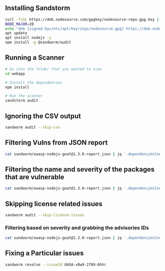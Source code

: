 
## Installing Sandstorm 

```sh
curl -fsSL https://deb.nodesource.com/gpgkey/nodesource-repo.gpg.key | gpg --dearmor -o /etc/apt/keyrings/nodesource.gpg
NODE_MAJOR=20
echo "deb [signed-by=/etc/apt/keyrings/nodesource.gpg] https://deb.nodesource.com/node_$NODE_MAJOR.x nodistro main" | tee /etc/apt/sources.list.d/nodesource.list
apt update
apt install nodejs -y
npm install -g @sandworm/audit
```

## Running a Scanner 

```sh
# Go into the folder that you wanted to scan 
cd webapp

# Install the dependencies 
npm install

# Run the scanner 
sandstorm audit 
```

## Ignoring the CSV output 

```sh
sandworm audit --skip-csv
```

## Filtering Vulns from JSON report 

```sh
cat sandworm/owasp-nodejs-goat@1.3.0-report.json | jq '.dependencyVulnerabilities'
```

## Filtering the name and severity of the packages that are vulnerable 

```sh
cat sandworm/owasp-nodejs-goat@1.3.0-report.json | jq '.dependencyVulnerabilities[] | "\(.name) \(.severity)"'
```

## Skipping license related issues 

```sh
sandworm audit --skip-license-issues
```

### Filtering based on severity and grabbing the advisories IDs

```sh
cat sandworm/owasp-nodejs-goat@1.3.0-report.json | jq '.dependencyVulnerabilities[] | select(.severity == "critical") | .githubAdvisoryId'
```

## Fixing a Particular issues 

```sh
sandworm resolve --issueId GHSA-v8w9-2789-6hhr
```